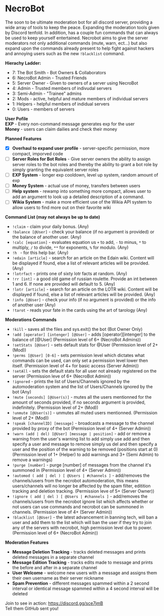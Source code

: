 # NecroBot
The soon to be ultimate moderation bot for all discord server, providing a wide array of tools to keep the peace. Expanding the moderation tools given by Discord tenfold. In addition, has a couple fun commands that can always be used to keep yourself entertained. Necrobot aims to give the server moderators not only additional commands (mute, warn, ect...) but also expand upon the commands already present to help fight against hackers and annoying users such as the new `!blacklist` command.

__Hierachy Ladder:__
* 7: The Bot Smith - Bot Owners & Collaborators
* 6: NecroBot Admin - Trusted Friends
* 5: Server Owner - Given to owners of a server using NecroBot
* 4: Admin - Trusted members of indivudal servers
* 3: Semi-Admin - "Trainee" admins
* 2: Mods - active, helpful and mature members of individual servers
* 1: Helpers - helpful members of indidual servers
* 0: Users - members of servers

__User Pofile__ <br>
**EXP** - Every non-command message generates exp for the user <br>
**Money** - users can claim dailies and check their money

__Planned Features__
* [x] **Overhaul to expand user profile** - server-specific permission, more compact, imporved code
* [ ] **Server Roles for Bot Roles** - Give server owners the ability to assign server roles to the bot roles and thereby the ability to grant a bot role by simply granting the equivalent server roles
* [ ] **EXP System** - longer exp cooldown, level up system, random amount of exp
* [ ] **Money System** - actual use of money, transfers between users
* [ ] **Help system** - rewamp into something more compact, allows user to add an argument to look up a detailed description of a command.
* [ ] **Wikia System** - make a more efficient use of the Wikia API system to allow users to find more out on their favorite wiki

__Command List (may not always be up to date)__
* `!claim` - claim your daily bonus. (Any)
* `!balance [@User]` - check your balance (if no argument is provided) or the balance of another user. (Any)
* `!calc [equation]` - evaluates equation us `+` to add, `-` to minus, `*` to multiply, `/` to divide, `**` for exponents, `%` for modulo. (Any)
* `!h ` - for this help bar. (Any)
* `!edain [article]` - search for an article on the Edain wiki. Content will be displayed if found, else a list of relevant articles will be provided. (Any)
* `!lotrfact` - prints one of sixty lotr facts at random. (Any)
* `!rr [int]` - a good old game of russian roulette. Provide an int between 1 and 6. If none are provided will default to 5. (Any)
* `!lotr [article]` - search for an article on the LOTR wiki. Content will be displayed if found, else a list of relevant articles will be provided. (Any)
* `!info [@User]` - check your info (if no argument is provided) or the info of another user (Any)
* `!tarot` - reads your fate in the cards using the art of tarology (Any)


__Moderations Commands__
* `!kill` - saves all the files and sys.exit() the bot (Bot Owner Only)
* `!add [operator] [intenger] [@User]` - adds [operator][intenger] to the balance of [@User] (Permission level of 6+ (NecroBot Admins))
* `!setStats [@User]` - sets default stats for @User (Permission level of 2+ (Mod))
* `!perms [@User] [0-6]` - sets permission level which dictates what commands can be used, can only set a permission level lower then itself. (Permission level of 4+ for basic access (Server Admin))
* `!setAll` - sets the default stats for all user not already registered on the server (Permission leve of 6+ (NecroBot Admin))
* `!ignored` - prints the list of Users/Channels ignored by the automoderation system and the list of Users/Channels ignored by the bot (Any)
* `!mute [seconds] [@User(s)]` - mutes all the users mentionned for the amount of seconds provided, if no seconds argument is provided, indefinitely. (Permission level of 2+ (Mod))
* `!unmute [@User(s)]` - unmutes all muted users mentionned. (Permission level of 2+ (Mod))
* `!speak [channelID] [message]` - broadcasts a message to the channel provided by proxy of the bot (Permission level of 4+ (Server Admin))
* `!warn (add | del) [@User] [message | position]` - add or remove a warning from the user's warning list to add simply use add and then specify a user and message to remove simply us del and then specify a user and the position of the warning to be removed (positions start at 0) (Permission level of 1+ (Helper) to add warnings and 3+ (Semi Admin) to remove a warnings)
* `!purge [number]` - purge [number] of messages from the channel it's summoned in (Permission level of 4+ (Server Admin))
* `!automod ( add | del ) [ @Users | #channels ]` - add/removes the channels/users from the necrobot automoderation, this means users/channels will no longer be affected by the spam filter, editition tracking and deletion tracking. (Permission leve of 5+ (Server Owner))
* `!ignore ( add | del ) [ @Users | #channels ]` - add/removes the channels/users from the necrobot ignore list which affects whether or not users can use commands and necrobot can be summoned in channels. (Permission leve of 4+ (Server Admin))
* `!blacklist [@User]` - the latest advancement in banning tech, will ban a user and add them to the list which will ban the user if they try to join any of the servers with necrobot, high permission level due to power. (Permission level of 6+ (NecroBot Admin))


__Moderation Features__
* **Message Deletion Tracking** - tracks deleted messages and prints deleted messages in a separate channel
* **Message Edition Tracking** - tracks edits made to message and prints the before and after in a separate channel
* **User Welcome** - welcome new users with a message and assigns them their own username as their server nickname
* **Spam Prevention** - different messages spammed within a 2 second interval or identical message spammed within a 4 second interval will be deleted

Join to see in action: https://discord.gg/sce7jmB <br>
Tell them GitHub sent you!
